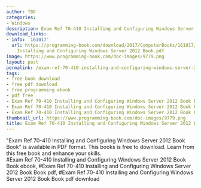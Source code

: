 ```yaml
---
author: TBD
categories:
- Windows
description: Exam Ref 70-410 Installing and Configuring Windows Server 2012 Book Book
download_links:
- info: '161017'
  url: https://programming-book.com/download/2017/ComputerBooks/161017/Exam Ref 70-410
    Installing and Configuring Windows Server 2012 Book.pdf
image: https://www.programming-book.com/doc-images/9779.png
layout: post
permalink: /exam-ref-70-410-installing-and-configuring-windows-server-2012-book-book.html
tags:
- free book download
- free pdf download
- free programming ebook
- pdf free
- Exam Ref 70-410 Installing and Configuring Windows Server 2012 Book Book ebook
- Exam Ref 70-410 Installing and Configuring Windows Server 2012 Book Book pdf
- Exam Ref 70-410 Installing and Configuring Windows Server 2012 Book Book pdf download
thumbnail_url: https://www.programming-book.com/doc-images/9779.png
title: Exam Ref 70-410 Installing and Configuring Windows Server 2012 Book Book
---
```


 
<div class="item-desc text-justify">
  "Exam Ref 70-410 Installing and Configuring Windows Server 2012 Book Book" is available in PDF format. This books is free to download. Learn from this free book and enhance your skills.
  <br>
  #Exam Ref 70-410 Installing and Configuring Windows Server 2012 Book Book ebook, #Exam Ref 70-410 Installing and Configuring Windows Server 2012 Book Book pdf, #Exam Ref 70-410 Installing and Configuring Windows Server 2012 Book Book pdf download
</div>